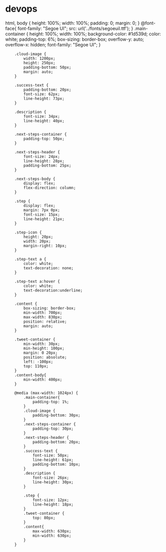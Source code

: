 # devops

 html,
        body {
            height: 100%;
            width: 100%;
            padding: 0;
            margin: 0;
        }
        @font-face{
            font-family: "Segoe UI";
            src: url('../fonts/segoeuil.ttf');
        }
        .main-container {
            height: 100%;
            width: 100%;
            background-color: #1d539d;
            color: white;
            padding-top: 6%;
            box-sizing: border-box;
            overflow-y: auto;
            overflow-x: hidden;
            font-family: "Segoe UI";
        }

        .cloud-image {
            width: 1200px;
            height: 250px;
            padding-bottom: 50px;
            margin: auto;
        }

        .success-text {
            padding-bottom: 20px;
            font-size: 62px;
            line-height: 73px;
        }

        .description {
            font-size: 34px;
            line-height: 40px;
        }

        .next-steps-container {
            padding-top: 50px;
        }

        .next-steps-header {
            font-size: 24px;
            line-height: 28px;
            padding-bottom: 25px;
        }

        .next-steps-body {
            display: flex;
            flex-direction: column;
        }

        .step {
            display: flex;
            margin: 7px 0px;
            font-size: 15px;
            line-height: 21px;
        }

        .step-icon {
            height: 20px;
            width: 20px;
            margin-right: 10px;
        }
		
		.step-text a {
            color: white;
			text-decoration: none;
        }
		
		.step-text a:hover {
            color: white;
			text-decoration:underline;
        }

        .content {
            box-sizing: border-box;
            min-width: 700px;
            max-width: 830px;
            position: relative;
            margin: auto;
        }

        .tweet-container {
            min-width: 30px;
            min-height: 100px;
            margin: 0 20px;
            position: absolute;
            left: -100px;
            top: 110px;
        }
        .content-body{
            min-width: 400px;
        }

        @media (max-width: 1024px) {
            .main-container{
                padding-top: 1%;
            }
            .cloud-image {
                padding-bottom: 30px;
            }
            .next-steps-container {
                padding-top: 30px;
            }
            .next-steps-header {
                padding-bottom: 20px;
            }
            .success-text {
                font-size: 50px;
                line-height: 61px;
                padding-bottom: 10px;
            }
            .description {
                font-size: 26px;
                line-height: 30px;
            }

            .step {
                font-size: 12px;
                line-height: 18px;
            }
            .tweet-container {
                top: 80px;
            }
            .content{
                max-width: 630px;
                min-width: 630px;
            }
        }
